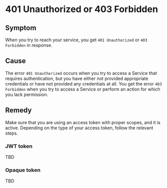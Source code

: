 # 401 Unauthorized or 403 Forbidden

## Symptom

When you try to reach your service, you get `401 Unauthorized` or `403 Forbidden` in response.

## Cause 

The error `401 Unauthorized` occurs when you try to access a Service that requires authentication, but you have either not provided appropriate credentials or have not provided any credentials at all. You get the error `403 Forbidden` when you try to access a Service or perform an action for which you lack permission.

## Remedy

Make sure that you are using an access token with proper scopes, and it is active. Depending on the type of your access token, follow the relevant steps.

### JWT token

TBD

### Opaque token

TBD